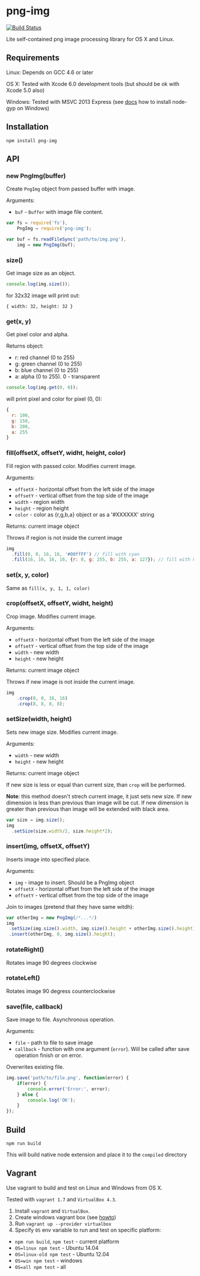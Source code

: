 png-img
=======

[![Build Status](https://travis-ci.org/gemini-testing/png-img.svg)](https://travis-ci.org/gemini-testing/png-img)

Lite self-contained png image processing library for OS X and Linux.

## Requirements
Linux: Depends on GCC 4.6 or later

OS X: Tested with Xcode 6.0 development tools (but should be ok with Xcode 5.0 also)

Windows: Tested with MSVC 2013 Express (see [docs](https://github.com/nodejs/node-gyp#on-windows) how to install node-gyp on Windows)

## Installation
```
npm install png-img
```

## API
### new PngImg(buffer)
Create `PngImg` object from passed buffer with image.

Arguments:
 * `buf` - `Buffer` with image file content.
```js
var fs = require('fs'),
    PngImg = require('png-img');

var buf = fs.readFileSync('path/to/img.png'),
    img = new PngImg(buf);
```

### size()
Get image size as an object.
```js
console.log(img.size());
```
for 32x32 image will print out:
```
{ width: 32, height: 32 }
```

### get(x, y)
Get pixel color and alpha.

Returns object:
 * r: red channel (0 to 255)
 * g: green channel (0 to 255)
 * b: blue channel (0 to 255)
 * a: alpha (0 to 255). 0 - transparent

```js
console.log(img.get(0, 0));
```
will print pixel and color for pixel (0, 0):
```js
{
  r: 100,
  g: 150,
  b: 200,
  a: 255
}
```

### fill(offsetX, offsetY, widht, height, color)
Fill region with passed color. Modifies current image.

Arguments:
 * `offsetX` - horizontal offset from the left side of the image
 * `offsetY` - vertical offset from the top side of the image
 * `width` - region width
 * `height` - region height
 * `color` - color as {r,g,b,a} object or as a '#XXXXXX' string

Returns: current image object

Throws if region is not inside the current image
```js
img
  .fill(0, 0, 16, 16, '#00ffFF') // fill with cyan
  .fill(16, 16, 16, 16, {r: 0, g: 255, b: 255, a: 127}); // fill with half-transparent cyan
```

### set(x, y, color)
Same as `fill(x, y, 1, 1, color)`

### crop(offsetX, offsetY, widht, height)
Crop image. Modifies current image.

Arguments:
 * `offsetX` - horizontal offset from the left side of the image
 * `offsetY` - vertical offset from the top side of the image
 * `width` - new width
 * `height` - new height

Returns: current image object

Throws if new image is not inside the current image.
```js
img
    .crop(0, 0, 16, 16)
    .crop(8, 8, 8, 8);
```

### setSize(width, height)
Sets new image size. Modifies current image.

Arguments:
 * `width` - new width
 * `height` - new height

Returns: current image object

If new size is less or equal than current size, than `crop` will be performed.

**Note**: this method doesn't strech current image, it just sets new size. If new dimension is less than previous
than image will be cut. If new dimension is greater than previous than image will be extended with black area.
```js
var size = img.size();
img
  .setSize(size.width/2, size.height*2);
```

### insert(img, offsetX, offsetY)
Inserts image into specified place.

Arguments:
 * `img` - image to insert. Should be a PngImg object
 * `offsetX` - horizontal offset from the left side of the image
 * `offsetY` - vertical offset from the top side of the image

Join to images (pretend that they have same witdh):
 ```js
var otherImg = new PngImg(/*...*/)
img
  .setSize(img.size().width, img.size().height + otherImg.size().height)
  .insert(otherImg, 0, img.size().height);
 ```

### rotateRight()
Rotates image 90 degrees clockwise

### rotateLeft()
Rotates image 90 degress counterclockwise

### save(file, callback)
Save image to file. Asynchronous operation.

Arguments:
 * `file` - path to file to save image
 * `callback` - function with one argument (`error`). Will be called after save operation finish or on error.

Overwrites existing file.

```js
img.save('path/to/file.png', function(error) {
    if(error) {
        console.error('Error:', error);
    } else {
        console.log('OK');
    }
});
```

## Build
```
npm run build
```
This will build native node extension and place it to the `compiled` directory

## Vagrant
Use vagrant to build and test on Linux and Windows from OS X.

Tested with `vagrant 1.7` and `VirtualBox 4.3`.

1. Install `vagrant` and `VirtualBox`.
2. Create windows vagrant box (see [howto](dev/vagrant-win-box.md))
3. Run `vagrant up --provider virtualbox`
4. Specify `OS` env variable to run and test on specific platform:
  - `npm run build`, `npm test` - current platform
  - `OS=linux npm test` - Ubuntu 14.04
  - `OS=linux-old npm test` - Ubuntu 12.04
  - `OS=win npm test` - windows
  - `OS=all npm test` - all
